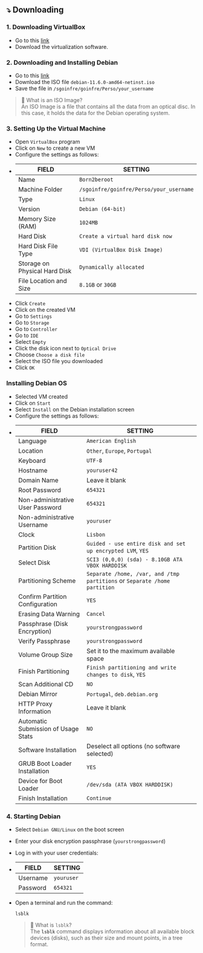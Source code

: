 ## ⤵️ Downloading <a id="downloading"></a>

### 1. Downloading VirtualBox
* Go to this [link](https://www.virtualbox.org/wiki/Downloads)
* Download the virtualization software.

### 2. Downloading and Installing Debian

* Go to this [link](https://cdimage.debian.org/debian-cd/current/amd64/iso-cd/)
* Download the ISO file `debian-11.6.0-amd64-netinst.iso`
* Save the file in `/sgoinfre/goinfre/Perso/your_username`

> 🧠 What is an ISO Image?  
An ISO Image is a file that contains all the data from an optical disc. In this case, it holds the data for the Debian operating system.

### 3. Setting Up the Virtual Machine
* Open `VirtualBox` program
* Click on `New` to create a new VM
* Configure the settings as follows:
*  | FIELD | SETTING |  
   |------|---------------|  
   | Name | `Born2beroot` |  
   |Machine Folder | `/sgoinfre/goinfre/Perso/your_username` |
   | Type | `Linux` |
   | Version | `Debian (64-bit)` |
   | Memory Size (RAM) | `1024MB` |
   | Hard Disk | `Create a virtual hard disk now` |
   | Hard Disk File Type | `VDI (VirtualBox Disk Image)` |
   | Storage on Physical Hard Disk | `Dynamically allocated` |
   | File Location and Size | `8.1GB` or `30GB` |
* Click `Create`
* Click on the created VM
* Go to `Settings`
* Go to `Storage`
* Go to `Controller`
* Go to  `IDE`
* Select `Empty`
* Click the disk icon next to `Optical Drive`
* Choose `Choose a disk file`
* Select the ISO file you downloaded
* Click `OK`

### Installing Debian OS
* Selected VM created
* Click on `Start`
* Select `Install` on the Debian installation screen
* Configure the settings as follows:
*  | FIELD | SETTING |  
   |-------|---------|  
   | Language | `American English` |  
   | Location | `Other`, `Europe`, `Portugal` |  
   | Keyboard | `UTF-8` |  
   | Hostname | `youruser42` |  
   | Domain Name | Leave it blank |
   | Root Password | `654321` |  
   | Non-administrative User Password | `654321` |  
   | Non-administrative Username | `youruser` |  
   | Clock | `Lisbon` |  
   | Partition Disk | `Guided - use entire disk and set up encrypted LVM`, `YES` |  
   | Select Disk | `SCI3 (0,0,0) (sda) - 8.10GB ATA VBOX HARDDISK` |  
   | Partitioning Scheme | `Separate /home, /var, and /tmp partitions` or `Separate /home partition` |  
   | Confirm Partition Configuration | `YES` |  
   | Erasing Data Warning | `Cancel` |  
   | Passphrase (Disk Encryption) | `yourstrongpassword` |  
   | Verify Passphrase | `yourstrongpassword` |  
   | Volume Group Size | Set it to the maximum available space |  
   | Finish Partitioning | `Finish partitioning and write changes to disk`, `YES` |  
   | Scan Additional CD | `NO` |  
   | Debian Mirror | `Portugal`, `deb.debian.org` |  
   | HTTP Proxy Information | Leave it blank |  
   | Automatic Submission of Usage Stats | `NO` |  
   | Software Installation | Deselect all options (no software selected) |  
   | GRUB Boot Loader Installation | `YES` |  
   | Device for Boot Loader | `/dev/sda (ATA VBOX HARDDISK)` |  
   | Finish Installation | `Continue` |  

### 4. Starting Debian  
* Select `Debian GNU/Linux` on the boot screen
* Enter your disk encryption passphrase (`yourstrongpassword`)
* Log in with your user credentials:
*  | FIELD | SETTING |  
   |-------|---------|  
   | Username | `youruser` |  
   | Password | `654321` | 

* Open a terminal and run the command:
   ```
   lsblk
   ```

  > 🧠 What is `lsblk`?  
  The **`lsblk`** command displays information about all available block devices (disks), such as their size and mount points, in a tree format.
